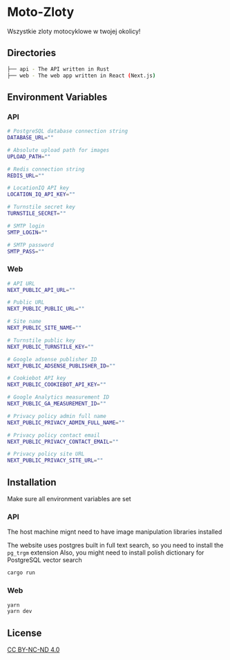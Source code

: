 # Moto-Zloty

Wszystkie zloty motocyklowe w twojej okolicy!

## Directories

```bash
├── api - The API written in Rust
├── web - The web app written in React (Next.js)
```

## Environment Variables

### API

```bash
# PostgreSQL database connection string
DATABASE_URL=""

# Absolute upload path for images
UPLOAD_PATH=""

# Redis connection string
REDIS_URL=""

# LocationIQ API key
LOCATION_IQ_API_KEY=""

# Turnstile secret key
TURNSTILE_SECRET=""

# SMTP login
SMTP_LOGIN=""

# SMTP password
SMTP_PASS=""
```

### Web

```bash
# API URL
NEXT_PUBLIC_API_URL=""

# Public URL
NEXT_PUBLIC_PUBLIC_URL=""

# Site name
NEXT_PUBLIC_SITE_NAME=""

# Turnstile public key
NEXT_PUBLIC_TURNSTILE_KEY=""

# Google adsense publisher ID
NEXT_PUBLIC_ADSENSE_PUBLISHER_ID=""

# Cookiebot API key
NEXT_PUBLIC_COOKIEBOT_API_KEY=""

# Google Analytics measurement ID
NEXT_PUBLIC_GA_MEASUREMENT_ID=""

# Privacy policy admin full name
NEXT_PUBLIC_PRIVACY_ADMIN_FULL_NAME=""

# Privacy policy contact email
NEXT_PUBLIC_PRIVACY_CONTACT_EMAIL=""

# Privacy policy site URL
NEXT_PUBLIC_PRIVACY_SITE_URL=""
```

## Installation

Make sure all environment variables are set

### API

The host machine mignt need to have image manipulation libraries installed

The website uses postgres built in full text search, so you need to install the `pg_trgm` extension
Also, you might need to install polish dictionary for PostgreSQL vector search

```bash
cargo run
```

### Web

```bash
yarn
yarn dev
```

## License

[CC BY-NC-ND 4.0](https://creativecommons.org/licenses/by-nc-nd/4.0/)

